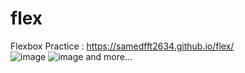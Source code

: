 # flex
Flexbox Practice : https://samedfft2634.github.io/flex/ <br>
![image](https://github.com/samedfft2634/flex/assets/100915606/28707934-706d-4efa-be90-0c31cb168982)
![image](https://github.com/samedfft2634/flex/assets/100915606/d7b3ba0c-7718-4919-a36a-029e7e4bdc98)
 and more...
